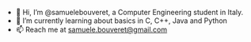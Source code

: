- 👋 Hi, I’m @samuelebouveret, a Computer Engineering student in Italy.
- 🌱 I’m currently learning about basics in C, C++, Java and Python
- 📫 Reach me at samuele.bouveret@gmail.com
